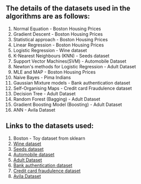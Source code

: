 ## The details of the datasets used in the algorithms are as follows:
1. Normal Equation - Boston Housing Prices
2. Gradient Descent - Boston Housing Prices
3. Statistical approach - Boston Housing Prices
4. Linear Regression - Boston Housing Prices
5. Logistic Regression - Wine dataset
6. K-Nearest Neighbours (KNN) - Seeds dataset
7. Support Vector Machines(SVM) - Automobile Dataset
8. Newton's methods for Logistic Regression - Adult Dataset
9. MLE and MAP - Boston Housing Prices
10. Naive Bayes - Pima Indians 
11. Gaussian Mixture models - Bank authentication dataset
12. Self-Organising Maps - Credit card Fraudulence dataset
13. Decision Tree - Adult Dataset
14. Random Forest (Bagging) - Adult Dataset
15. Gradient Boosting Model (Boosting) - Adult Dataset
16. ANN - Avila Dataset

## Links to the datasets used:
1. Boston - Toy dataset from sklearn
2. [Wine dataset](https://archive.ics.uci.edu/ml/datasets/wine)
3. [Seeds dataset](https://archive.ics.uci.edu/ml/datasets/seeds)
4. [Automobile dataset](https://archive.ics.uci.edu/ml/datasets/automobile)
5. [Adult Dataset](https://archive.ics.uci.edu/ml/machine-learning-databases/adult/)
6. [Bank authentication dataset](https://archive.ics.uci.edu/ml/datasets/banknote+authentication)
7. [Credit card fraudulence dataset](https://www.kaggle.com/ujjwal9/credit-card-applications)
8. [Avila Dataset](https://archive.ics.uci.edu/ml/datasets/Avila)
